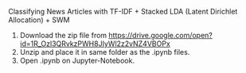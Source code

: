 Classifying News Articles with TF-IDF + Stacked LDA (Latent Dirichlet Allocation) + SWM

1. Download the zip file from https://drive.google.com/open?id=1R_Ozl3QRvkzPWH8JIyWl2z2vNZ4VBOPx
2. Unzip and place it in same folder as the .ipynb files.
3. Open .ipynb on Jupyter-Notebook.
